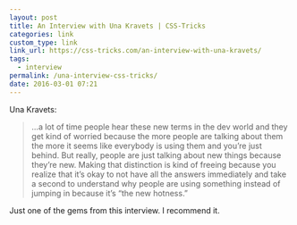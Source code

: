 ```yaml
---
layout: post
title: An Interview with Una Kravets | CSS-Tricks
categories: link
custom_type: link
link_url: https://css-tricks.com/an-interview-with-una-kravets/
tags:
  - interview
permalink: /una-interview-css-tricks/
date: 2016-03-01 07:21
---
```

Una Kravets:

>…a lot of time people hear these new terms in the dev world and they get kind of worried because the more people are talking about them the more it seems like everybody is using them and you’re just behind. But really, people are just talking about new things because they’re new. Making that distinction is kind of freeing because you realize that it’s okay to not have all the answers immediately and take a second to understand why people are using something instead of jumping in because it’s “the new hotness.”

Just one of the gems from this interview. I recommend it.
